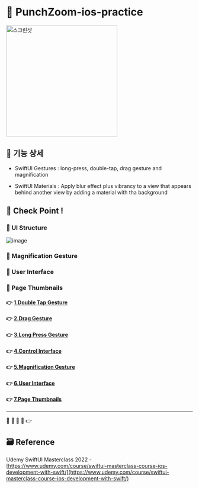 # 🔎 PunchZoom-ios-practice

<!-- ! gif 스크린샷 -->

<img width="300" alt="스크린샷" src="">

## 📌 기능 상세

- SwiftUI Gestures : long-press, double-tap, drag gesture and magnification

- SwiftUI Materials : Apply blur effect plus vibrancy to a view that appears behind another view by adding a material with tha background

<!-- ## 👉 Pod library -->

<!-- ### 🔷  -->

<!-- >  -->

<!-- #### 설치

`pod init`

```ruby

```

`pod install`
 -->

<!-- ## 📌 Project Setup -->

## 🔑 Check Point !

### 🔷 UI Structure

<!-- ! ppt UI structure -->

![image]()

<!--
### 🔷 Model

```swift

``` -->

### 🔷 Magnification Gesture

### 🔷 User Interface

### 🔷 Page Thumbnails

#### 👉 [1.Double Tap Gesture]()

#### 👉 [2.Drag Gesture]()

#### 👉 [3.Long Press Gesture]()

#### 👉 [4.Control Interface]()

#### 👉 [5.Magnification Gesture]()

#### 👉 [6.User Interface]()

#### 👉 [7.Page Thumbnails]()

<!-- #### 👉 -->

<!-- > Describing check point in details in Jacob's DevLog - https://jacobko.info/firebaseios/ios-firebase-03/ -->

<!-- ## ❌ Error Check Point

### 🔶 -->

<!-- xcode Mark template -->

<!--
// MARK: IBOutlet
// MARK: LifeCycle
// MARK: Actions
// MARK: Methods
// MARK: Extensions
-->

<!-- <img width="300" alt="스크린샷" src=""> -->

<!-- README 한 줄에 여러 screenshoot 놓기 예제 -->
<!-- <p>
    <img alt="Clear Spaces demo" src="../assets/demo-clear-spaces.gif" height=400px>
    <img alt="QR code scanner demo" src="../assets/demo-qr-code.gif" height=400px>
    <img alt="Example preview demo" src="../assets/demo-example.gif" height=400px>
</p> -->

---

🔶 🔷 📌 🔑 👉

## 🗃 Reference

Udemy SwiftUI Masterclass 2022 - [https://www.udemy.com/course/swiftui-masterclass-course-ios-development-with-swift/](https://www.udemy.com/course/swiftui-masterclass-course-ios-development-with-swift/)
